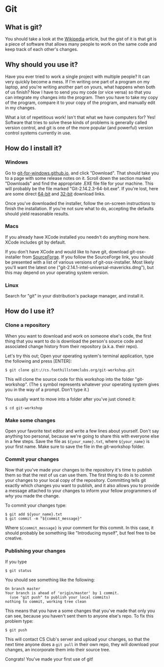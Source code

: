 
# Git

## What is git?

You should take a look at the
[Wikipedia](https://en.wikipedia.org/wiki/Git) article, but the gist of
it is that git is a piece of software that allows many people to work on
the same code and keep track of each other's changes.

## Why should you use it?

Have you ever tried to work a single project with multiple people?
It can very quickly become a mess. If I'm writing one part of a program
on my laptop, and you're writing another part on yours, what happens
when both of us finish? Now I have to send you my code (or vice versa)
so that you can integrate my changes into the program. Then you have to
take my copy of the program, compare it to your copy of the program, and
manually edit in my changes.

What a lot of repetitious work! Isn't that what we have computers for?
Yes! Software that tries to solve these kinds of problems is
generally called version control, and git is one of the more popular
(and powerful) version control systems currently in use.

## How do I install it?

### Windows

Go to [git-for-windows.github.io](https://git-for-windows.github.io/),
and click "Download". That should take you to a page with some release
notes on it. Scroll down the section marked "Downloads" and find the
appropriate .EXE file file for your machine. This will probably be the
file marked "Git-2.14.2.3-64-bit.exe". If you're lost, here are some
direct
[64-bit](https://github.com/git-for-windows/git/releases/download/v2.14.2.windows.3/Git-2.14.2.3-64-bit.exe)
and
[32-bit](https://github.com/git-for-windows/git/releases/download/v2.14.2.windows.3/Git-2.14.2.3-32-bit.exe)
download links.

Once you've downloaded the installer, follow the on-screen instructions
to finish the installation. If you're not sure what to do, accepting the
defaults should yield reasonable results.

### Macs

If you already have XCode installed you needn't do anything more here.
XCode includes git by default.

If you don't have XCode and would like to have git, download
git-osx-installer from
[SourceForge](https://sourceforge.net/projects/git-osx-installer/files/).
If you follow the SourceForge link, you should be presented with a list
of various versions of git-osx-installer. Most likely you'll want the
latest one ("git-2.14.1-intel-universal-mavericks.dmg"), but this may
depend on your operating system version.

### Linux

Search for "git" in your distribution's package manager, and install it.

## How do I use it?

### Clone a repository

When you want to download and work on someone else's code, the first
thing that you want to do is download the person's source code and
associated change history from their repository (a.k.a. their repo).

Let's try this out; Open your operating system's terminal application,
type the following and press [ENTER]:

`$ git clone git://cs.foothillstemclubs.org/git-workshop.git`

This will clone the source code for this workshop into the folder
"git-workshop". (The `$` symbol represents whatever your operating
system gives you in the way of a prompt. Don't type it.)

You usually want to move into a folder after you've just cloned it:

`$ cd git-workshop`

### Make some changes

Open your favorite text editor and write a few lines about yourself.
Don't say anything too personal, because we're going to share this with
everyone else in a few steps. Save the file as `${your_name}.txt`, where
`${your_name}` is your first name. Make sure to save the file in the
git-workshop folder.

### Commit your changes

Now that you've made your changes to the repository it's time to publish
them so that the rest of us can use them. The first thing to do is to
*commit* your changes to your local copy of the repository. Committing
tells git exactly which changes you want to publish, and it also allows
you to provide a message attached to your changes to inform your fellow
programmers of *why* you made the change.

To commit your changes type:

`$ git add ${your_name}.txt`  
`$ git commit -m "${commit_message}"`  

Where `${commit_message}` is your comment for this commit. In this case,
it should probably be something like "Introducing myself", but feel free
to be creative.

### Publishing your changes

If you type

`$ git status`

You should see something like the following:

`On branch master`  
`Your branch is ahead of 'origin/master' by 1 commit.`  
`  (use "git push" to publish your local commits)`  
`nothing to commit, working tree clean`  

This means that you have a some changes that you've made that only you
can see, because you haven't sent them to anyone else's repo. To fix
this problem type:

`$ git push`

This will contact CS Club's server and upload your changes, so that the
next time anyone does a `git pull` in their own repo, they will download
your changes, an incorporate them into their source tree.

Congrats! You've made your first use of git!

